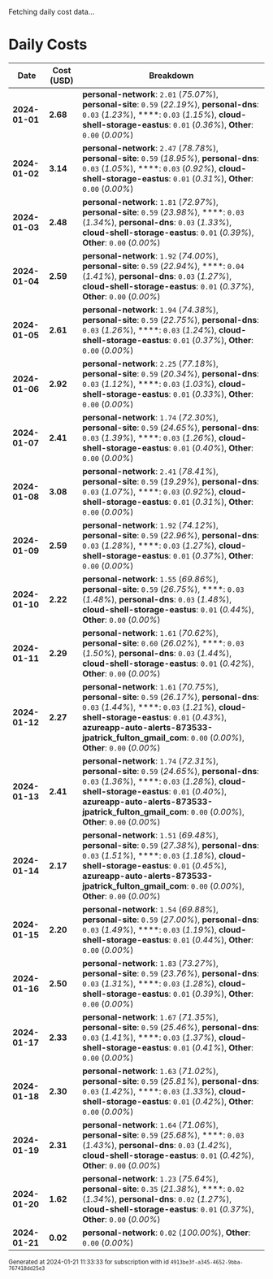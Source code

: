 Fetching daily cost data...
# Daily Costs

| Date | Cost (USD) | Breakdown |
|------|----------------|-----------|
| **2024-01-01** | **2.68** | **personal-network**: `2.01` (_75.07%_), **personal-site**: `0.59` (_22.19%_), **personal-dns**: `0.03` (_1.23%_), ****: `0.03` (_1.15%_), **cloud-shell-storage-eastus**: `0.01` (_0.36%_), **Other**: `0.00` (_0.00%_) |
| **2024-01-02** | **3.14** | **personal-network**: `2.47` (_78.78%_), **personal-site**: `0.59` (_18.95%_), **personal-dns**: `0.03` (_1.05%_), ****: `0.03` (_0.92%_), **cloud-shell-storage-eastus**: `0.01` (_0.31%_), **Other**: `0.00` (_0.00%_) |
| **2024-01-03** | **2.48** | **personal-network**: `1.81` (_72.97%_), **personal-site**: `0.59` (_23.98%_), ****: `0.03` (_1.34%_), **personal-dns**: `0.03` (_1.33%_), **cloud-shell-storage-eastus**: `0.01` (_0.39%_), **Other**: `0.00` (_0.00%_) |
| **2024-01-04** | **2.59** | **personal-network**: `1.92` (_74.00%_), **personal-site**: `0.59` (_22.94%_), ****: `0.04` (_1.41%_), **personal-dns**: `0.03` (_1.27%_), **cloud-shell-storage-eastus**: `0.01` (_0.37%_), **Other**: `0.00` (_0.00%_) |
| **2024-01-05** | **2.61** | **personal-network**: `1.94` (_74.38%_), **personal-site**: `0.59` (_22.75%_), **personal-dns**: `0.03` (_1.26%_), ****: `0.03` (_1.24%_), **cloud-shell-storage-eastus**: `0.01` (_0.37%_), **Other**: `0.00` (_0.00%_) |
| **2024-01-06** | **2.92** | **personal-network**: `2.25` (_77.18%_), **personal-site**: `0.59` (_20.34%_), **personal-dns**: `0.03` (_1.12%_), ****: `0.03` (_1.03%_), **cloud-shell-storage-eastus**: `0.01` (_0.33%_), **Other**: `0.00` (_0.00%_) |
| **2024-01-07** | **2.41** | **personal-network**: `1.74` (_72.30%_), **personal-site**: `0.59` (_24.65%_), **personal-dns**: `0.03` (_1.39%_), ****: `0.03` (_1.26%_), **cloud-shell-storage-eastus**: `0.01` (_0.40%_), **Other**: `0.00` (_0.00%_) |
| **2024-01-08** | **3.08** | **personal-network**: `2.41` (_78.41%_), **personal-site**: `0.59` (_19.29%_), **personal-dns**: `0.03` (_1.07%_), ****: `0.03` (_0.92%_), **cloud-shell-storage-eastus**: `0.01` (_0.31%_), **Other**: `0.00` (_0.00%_) |
| **2024-01-09** | **2.59** | **personal-network**: `1.92` (_74.12%_), **personal-site**: `0.59` (_22.96%_), **personal-dns**: `0.03` (_1.28%_), ****: `0.03` (_1.27%_), **cloud-shell-storage-eastus**: `0.01` (_0.37%_), **Other**: `0.00` (_0.00%_) |
| **2024-01-10** | **2.22** | **personal-network**: `1.55` (_69.86%_), **personal-site**: `0.59` (_26.75%_), ****: `0.03` (_1.48%_), **personal-dns**: `0.03` (_1.48%_), **cloud-shell-storage-eastus**: `0.01` (_0.44%_), **Other**: `0.00` (_0.00%_) |
| **2024-01-11** | **2.29** | **personal-network**: `1.61` (_70.62%_), **personal-site**: `0.60` (_26.02%_), ****: `0.03` (_1.50%_), **personal-dns**: `0.03` (_1.44%_), **cloud-shell-storage-eastus**: `0.01` (_0.42%_), **Other**: `0.00` (_0.00%_) |
| **2024-01-12** | **2.27** | **personal-network**: `1.61` (_70.75%_), **personal-site**: `0.59` (_26.17%_), **personal-dns**: `0.03` (_1.44%_), ****: `0.03` (_1.21%_), **cloud-shell-storage-eastus**: `0.01` (_0.43%_), **azureapp-auto-alerts-873533-jpatrick_fulton_gmail_com**: `0.00` (_0.00%_), **Other**: `0.00` (_0.00%_) |
| **2024-01-13** | **2.41** | **personal-network**: `1.74` (_72.31%_), **personal-site**: `0.59` (_24.65%_), **personal-dns**: `0.03` (_1.36%_), ****: `0.03` (_1.28%_), **cloud-shell-storage-eastus**: `0.01` (_0.40%_), **azureapp-auto-alerts-873533-jpatrick_fulton_gmail_com**: `0.00` (_0.00%_), **Other**: `0.00` (_0.00%_) |
| **2024-01-14** | **2.17** | **personal-network**: `1.51` (_69.48%_), **personal-site**: `0.59` (_27.38%_), **personal-dns**: `0.03` (_1.51%_), ****: `0.03` (_1.18%_), **cloud-shell-storage-eastus**: `0.01` (_0.45%_), **azureapp-auto-alerts-873533-jpatrick_fulton_gmail_com**: `0.00` (_0.00%_), **Other**: `0.00` (_0.00%_) |
| **2024-01-15** | **2.20** | **personal-network**: `1.54` (_69.88%_), **personal-site**: `0.59` (_27.00%_), **personal-dns**: `0.03` (_1.49%_), ****: `0.03` (_1.19%_), **cloud-shell-storage-eastus**: `0.01` (_0.44%_), **Other**: `0.00` (_0.00%_) |
| **2024-01-16** | **2.50** | **personal-network**: `1.83` (_73.27%_), **personal-site**: `0.59` (_23.76%_), **personal-dns**: `0.03` (_1.31%_), ****: `0.03` (_1.28%_), **cloud-shell-storage-eastus**: `0.01` (_0.39%_), **Other**: `0.00` (_0.00%_) |
| **2024-01-17** | **2.33** | **personal-network**: `1.67` (_71.35%_), **personal-site**: `0.59` (_25.46%_), **personal-dns**: `0.03` (_1.41%_), ****: `0.03` (_1.37%_), **cloud-shell-storage-eastus**: `0.01` (_0.41%_), **Other**: `0.00` (_0.00%_) |
| **2024-01-18** | **2.30** | **personal-network**: `1.63` (_71.02%_), **personal-site**: `0.59` (_25.81%_), **personal-dns**: `0.03` (_1.42%_), ****: `0.03` (_1.33%_), **cloud-shell-storage-eastus**: `0.01` (_0.42%_), **Other**: `0.00` (_0.00%_) |
| **2024-01-19** | **2.31** | **personal-network**: `1.64` (_71.06%_), **personal-site**: `0.59` (_25.68%_), ****: `0.03` (_1.43%_), **personal-dns**: `0.03` (_1.42%_), **cloud-shell-storage-eastus**: `0.01` (_0.42%_), **Other**: `0.00` (_0.00%_) |
| **2024-01-20** | **1.62** | **personal-network**: `1.23` (_75.64%_), **personal-site**: `0.35` (_21.38%_), ****: `0.02` (_1.34%_), **personal-dns**: `0.02` (_1.27%_), **cloud-shell-storage-eastus**: `0.01` (_0.37%_), **Other**: `0.00` (_0.00%_) |
| **2024-01-21** | **0.02** | **personal-network**: `0.02` (_100.00%_), **Other**: `0.00` (_0.00%_) |


<sup>Generated at 2024-01-21 11:33:33 for subscription with id `4913be3f-a345-4652-9bba-767418dd25e3`</sup>
